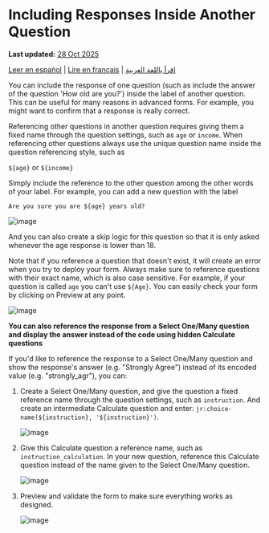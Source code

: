 # Including Responses Inside Another Question
**Last updated:** <a href="https://github.com/kobotoolbox/docs/blob/c8c238efa59b04f403f13c150b018e1807c66d5c/source/responses_inside_question.md" class="reference">28 Oct 2025</a>

<a href="es/responses_inside_question.html">Leer en español</a> | <a href="fr/responses_inside_question.html">Lire en français</a> | <a href="ar/responses_inside_question.html">اقرأ باللغة العربية</a>

You can include the response of one question (such as include the answer of the question 'How old are you?') inside the label of another question. This can be useful for many reasons in advanced forms. For example, you might want to confirm that a response is really correct.

Referencing other questions in another question requires giving them a fixed name through the question settings, such as `age` or `income`. When referencing other questions always use the unique question name inside the question referencing style, such as

`${age}` or `${income}`

Simply include the reference to the other question among the other words of your label. For example, you can add a new question with the label

`Are you sure you are ${age} years old?`

![image](/images/responses_inside_question/question_name.gif)

And you can also create a skip logic for this question so that it is only asked whenever the age response is lower than 18.

Note that if you reference a question that doesn't exist, it will create an error when you try to deploy your form. Always make sure to reference questions with their exact name, which is also case sensitive. For example, if your question is called `age` you can't use `${Age}`. You can easily check your form by clicking on Preview at any point.

![image](/images/responses_inside_question/preview.gif)

**You can also reference the response from a Select One/Many question and display the answer instead of the code using hidden Calculate questions**

If you'd like to reference the response to a Select One/Many question and show the response's answer (e.g. "Strongly Agree") instead of its encoded value (e.g. "strongly_agr"), you can:

1. Create a Select One/Many question, and give the question a fixed reference name through the question settings, such as `instruction`. And create an intermediate Calculate question and enter: `jr:choice-name(${instruction}, '${instruction}')`.

    ![image](/images/responses_inside_question/select_updated.gif)

2. Give this Calculate question a reference name, such as `instruction_calculation`. In your new question, reference this Calculate question instead of the name given to the Select One/Many question.

    ![image](/images/responses_inside_question/calculate.gif)

3. Preview and validate the form to make sure everything works as designed.

    ![image](/images/responses_inside_question/preview_calculate.gif)
